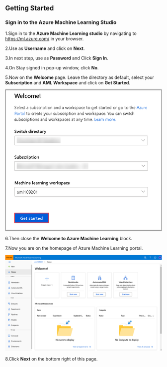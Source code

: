 ## **Getting Started**

### **Sign in to the Azure Machine Learning Studio**

1.Sign in to the **Azure Machine Learning studio** by navigating to https://ml.azure.com/ in your browser.

2.Use **<inject key="AzureAdUserEmail"></inject>** as **Username** and click on **Next**. 

3.In next step, use **<inject key="AzureAdUserPassword"></inject>** as **Password**  and Click **Sign In**.

4.On Stay signed in pop-up window, click **No**.

5.Now on the **Welcome** page. Leave the directory as default, select your **Subscription** and **AML Workspace** and click on **Get Started**.

 ![](Images/aml1.png)

6.Then close the **Welcome to Azure Machine Learning** block.

7.Now you are on the homepage of Azure Machine Learning portal.

 ![](Images/aml2.png)

8.Click **Next** on the bottom right of this page.

 
